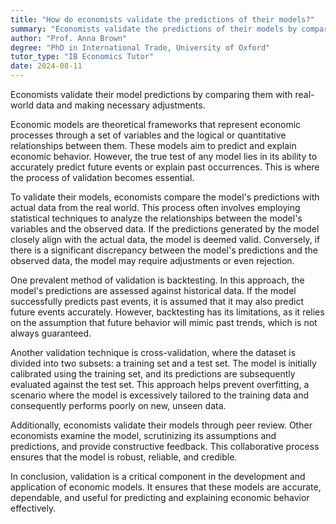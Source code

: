```yaml
---
title: "How do economists validate the predictions of their models?"
summary: "Economists validate the predictions of their models by comparing them with real-world data and adjusting them accordingly."
author: "Prof. Anna Brown"
degree: "PhD in International Trade, University of Oxford"
tutor_type: "IB Economics Tutor"
date: 2024-08-11
---
```


Economists validate their model predictions by comparing them with real-world data and making necessary adjustments.

Economic models are theoretical frameworks that represent economic processes through a set of variables and the logical or quantitative relationships between them. These models aim to predict and explain economic behavior. However, the true test of any model lies in its ability to accurately predict future events or explain past occurrences. This is where the process of validation becomes essential.

To validate their models, economists compare the model's predictions with actual data from the real world. This process often involves employing statistical techniques to analyze the relationships between the model's variables and the observed data. If the predictions generated by the model closely align with the actual data, the model is deemed valid. Conversely, if there is a significant discrepancy between the model's predictions and the observed data, the model may require adjustments or even rejection.

One prevalent method of validation is backtesting. In this approach, the model's predictions are assessed against historical data. If the model successfully predicts past events, it is assumed that it may also predict future events accurately. However, backtesting has its limitations, as it relies on the assumption that future behavior will mimic past trends, which is not always guaranteed.

Another validation technique is cross-validation, where the dataset is divided into two subsets: a training set and a test set. The model is initially calibrated using the training set, and its predictions are subsequently evaluated against the test set. This approach helps prevent overfitting, a scenario where the model is excessively tailored to the training data and consequently performs poorly on new, unseen data.

Additionally, economists validate their models through peer review. Other economists examine the model, scrutinizing its assumptions and predictions, and provide constructive feedback. This collaborative process ensures that the model is robust, reliable, and credible.

In conclusion, validation is a critical component in the development and application of economic models. It ensures that these models are accurate, dependable, and useful for predicting and explaining economic behavior effectively.
    